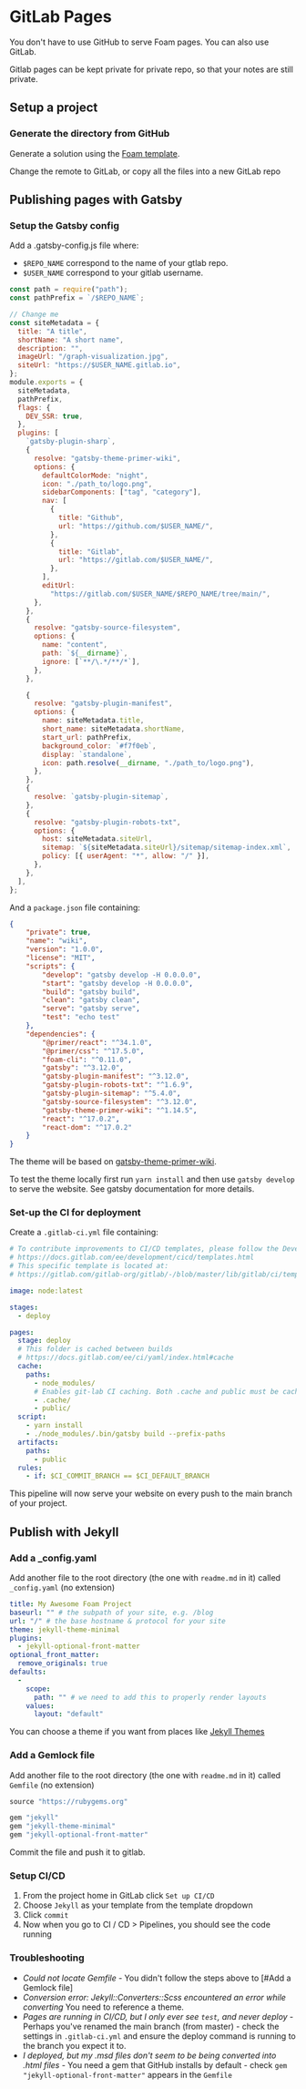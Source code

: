 # GitLab Pages

You don't have to use GitHub to serve Foam pages. You can also use GitLab.

Gitlab pages can be kept private for private repo, so that your notes are still private.

## Setup a project

### Generate the directory from GitHub

Generate a solution using the [Foam template](https://github.com/foambubble/foam-template).

Change the remote to GitLab, or copy all the files into a new GitLab repo

## Publishing pages with Gatsby

### Setup the Gatsby config

Add a .gatsby-config.js file where:

* `$REPO_NAME` correspond to the name of your gtlab repo.
* `$USER_NAME` correspond to your gitlab username.

```js
const path = require("path");
const pathPrefix = `/$REPO_NAME`;

// Change me
const siteMetadata = {
  title: "A title",
  shortName: "A short name",
  description: "",
  imageUrl: "/graph-visualization.jpg",
  siteUrl: "https://$USER_NAME.gitlab.io",
};
module.exports = {
  siteMetadata,
  pathPrefix,
  flags: {
    DEV_SSR: true,
  },
  plugins: [
    `gatsby-plugin-sharp`,
    {
      resolve: "gatsby-theme-primer-wiki",
      options: {
        defaultColorMode: "night",
        icon: "./path_to/logo.png",
        sidebarComponents: ["tag", "category"],
        nav: [
          {
            title: "Github",
            url: "https://github.com/$USER_NAME/",
          },
          {
            title: "Gitlab",
            url: "https://gitlab.com/$USER_NAME/",
          },
        ],
        editUrl:
          "https://gitlab.com/$USER_NAME/$REPO_NAME/tree/main/",
      },
    },
    {
      resolve: "gatsby-source-filesystem",
      options: {
        name: "content",
        path: `${__dirname}`,
        ignore: [`**/\.*/**/*`],
      },
    },

    {
      resolve: "gatsby-plugin-manifest",
      options: {
        name: siteMetadata.title,
        short_name: siteMetadata.shortName,
        start_url: pathPrefix,
        background_color: `#f7f0eb`,
        display: `standalone`,
        icon: path.resolve(__dirname, "./path_to/logo.png"),
      },
    },
    {
      resolve: `gatsby-plugin-sitemap`,
    },
    {
      resolve: "gatsby-plugin-robots-txt",
      options: {
        host: siteMetadata.siteUrl,
        sitemap: `${siteMetadata.siteUrl}/sitemap/sitemap-index.xml`,
        policy: [{ userAgent: "*", allow: "/" }],
      },
    },
  ],
};
```

And a `package.json` file containing:

```json
{
    "private": true,
    "name": "wiki",
    "version": "1.0.0",
    "license": "MIT",
    "scripts": {
        "develop": "gatsby develop -H 0.0.0.0",
        "start": "gatsby develop -H 0.0.0.0",
        "build": "gatsby build",
        "clean": "gatsby clean",
        "serve": "gatsby serve",
        "test": "echo test"
    },
    "dependencies": {
        "@primer/react": "^34.1.0",
        "@primer/css": "^17.5.0",
        "foam-cli": "^0.11.0",
        "gatsby": "^3.12.0",
        "gatsby-plugin-manifest": "^3.12.0",
        "gatsby-plugin-robots-txt": "^1.6.9",
        "gatsby-plugin-sitemap": "^5.4.0",
        "gatsby-source-filesystem": "^3.12.0",
        "gatsby-theme-primer-wiki": "^1.14.5",
        "react": "^17.0.2",
        "react-dom": "^17.0.2"
    }
}
```

The theme will be based on [gatsby-theme-primer-wiki](https://github.com/theowenyoung/gatsby-theme-primer-wiki).

To test the theme locally first run `yarn install` and then use `gatsby develop` to serve the website.
See gatsby documentation for more details.

### Set-up the CI for deployment

Create a `.gitlab-ci.yml` file containing:

```yml
# To contribute improvements to CI/CD templates, please follow the Development guide at:
# https://docs.gitlab.com/ee/development/cicd/templates.html
# This specific template is located at:
# https://gitlab.com/gitlab-org/gitlab/-/blob/master/lib/gitlab/ci/templates/Pages/Gatsby.gitlab-ci.yml

image: node:latest

stages:
  - deploy

pages:
  stage: deploy
  # This folder is cached between builds
  # https://docs.gitlab.com/ee/ci/yaml/index.html#cache
  cache:
    paths:
      - node_modules/
      # Enables git-lab CI caching. Both .cache and public must be cached, otherwise builds will fail.
      - .cache/
      - public/
  script:
    - yarn install
    - ./node_modules/.bin/gatsby build --prefix-paths
  artifacts:
    paths:
      - public
  rules:
    - if: $CI_COMMIT_BRANCH == $CI_DEFAULT_BRANCH
```

This pipeline will now serve your website on every push to the main branch of your project.

## Publish with Jekyll

### Add a _config.yaml

Add another file to the root directory (the one with `readme.md` in it) called `_config.yaml` (no extension)

```yaml
title: My Awesome Foam Project
baseurl: "" # the subpath of your site, e.g. /blog
url: "/" # the base hostname & protocol for your site
theme: jekyll-theme-minimal
plugins:
  - jekyll-optional-front-matter
optional_front_matter:
  remove_originals: true
defaults:
  -
    scope:
      path: "" # we need to add this to properly render layouts
    values:
      layout: "default"
```

You can choose a theme if you want from places like [Jekyll Themes](https://jekyllthemes.io/)

### Add a Gemlock file

Add another file to the root directory (the one with `readme.md` in it) called `Gemfile` (no extension)

```ruby
source "https://rubygems.org"

gem "jekyll"
gem "jekyll-theme-minimal"
gem "jekyll-optional-front-matter"
```

Commit the file and push it to gitlab.

### Setup CI/CD

1. From the project home in GitLab click `Set up CI/CD`
2. Choose `Jekyll` as your template from the template dropdown
3. Click `commit`
4. Now when you go to CI / CD > Pipelines, you should see the code running

### Troubleshooting

- *Could not locate Gemfile* - You didn't follow the steps above to [#Add a Gemlock file]
- *Conversion error: Jekyll::Converters::Scss encountered an error while converting* You need to reference a theme.
- *Pages are running in CI/CD, but I only ever see `test`, and never deploy* - Perhaps you've renamed the main branch (from master) - check the settings in `.gitlab-ci.yml` and ensure the deploy command is running to the branch you expect it to.
- *I deployed, but my .msd files don't seem to be being converted into .html files* - You need a gem that GitHub installs by default - check `gem "jekyll-optional-front-matter"` appears in the `Gemfile`

